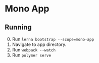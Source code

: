 # Mono App

## Running
0. Run `lerna bootstrap --scope=mono-app`
1. Navigate to app directory.
2. Run `webpack --watch`
3. Run `polymer serve`